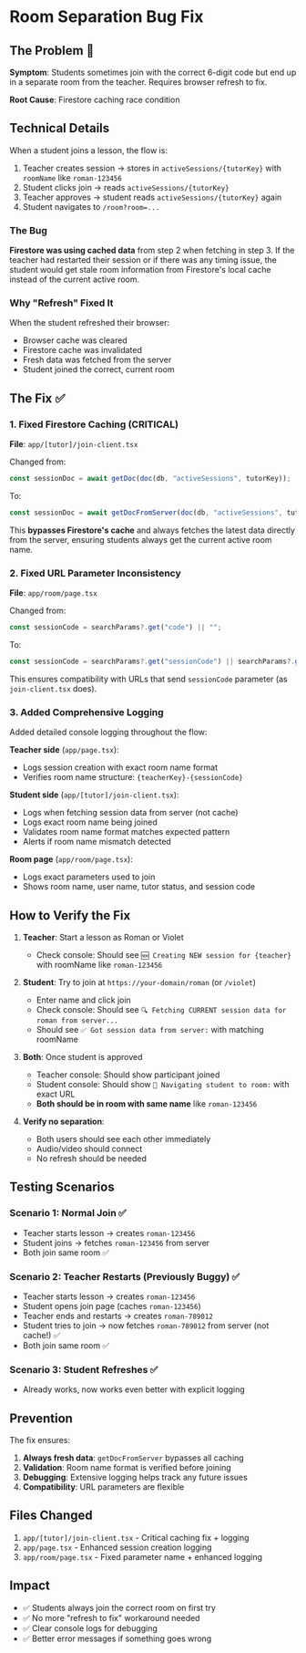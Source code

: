 # Room Separation Bug Fix

## The Problem 🐛

**Symptom**: Students sometimes join with the correct 6-digit code but end up in a separate room from the teacher. Requires browser refresh to fix.

**Root Cause**: Firestore caching race condition

## Technical Details

When a student joins a lesson, the flow is:
1. Teacher creates session → stores in `activeSessions/{tutorKey}` with `roomName` like `roman-123456`
2. Student clicks join → reads `activeSessions/{tutorKey}`
3. Teacher approves → student reads `activeSessions/{tutorKey}` again
4. Student navigates to `/room?room=...`

### The Bug

**Firestore was using cached data** from step 2 when fetching in step 3. If the teacher had restarted their session or if there was any timing issue, the student would get stale room information from Firestore's local cache instead of the current active room.

### Why "Refresh" Fixed It

When the student refreshed their browser:
- Browser cache was cleared
- Firestore cache was invalidated
- Fresh data was fetched from the server
- Student joined the correct, current room

## The Fix ✅

### 1. Fixed Firestore Caching (CRITICAL)
**File**: `app/[tutor]/join-client.tsx`

Changed from:
```typescript
const sessionDoc = await getDoc(doc(db, "activeSessions", tutorKey));
```

To:
```typescript
const sessionDoc = await getDocFromServer(doc(db, "activeSessions", tutorKey));
```

This **bypasses Firestore's cache** and always fetches the latest data directly from the server, ensuring students always get the current active room name.

### 2. Fixed URL Parameter Inconsistency
**File**: `app/room/page.tsx`

Changed from:
```typescript
const sessionCode = searchParams?.get("code") || "";
```

To:
```typescript
const sessionCode = searchParams?.get("sessionCode") || searchParams?.get("code") || "";
```

This ensures compatibility with URLs that send `sessionCode` parameter (as `join-client.tsx` does).

### 3. Added Comprehensive Logging

Added detailed console logging throughout the flow:

**Teacher side** (`app/page.tsx`):
- Logs session creation with exact room name format
- Verifies room name structure: `{teacherKey}-{sessionCode}`

**Student side** (`app/[tutor]/join-client.tsx`):
- Logs when fetching session data from server (not cache)
- Logs exact room name being joined
- Validates room name format matches expected pattern
- Alerts if room name mismatch detected

**Room page** (`app/room/page.tsx`):
- Logs exact parameters used to join
- Shows room name, user name, tutor status, and session code

## How to Verify the Fix

1. **Teacher**: Start a lesson as Roman or Violet
   - Check console: Should see `🆕 Creating NEW session for {teacher}` with roomName like `roman-123456`

2. **Student**: Try to join at `https://your-domain/roman` (or `/violet`)
   - Enter name and click join
   - Check console: Should see `🔍 Fetching CURRENT session data for roman from server...`
   - Should see `✅ Got session data from server:` with matching roomName

3. **Both**: Once student is approved
   - Teacher console: Should show participant joined
   - Student console: Should show `🚀 Navigating student to room:` with exact URL
   - **Both should be in room with same name** like `roman-123456`

4. **Verify no separation**:
   - Both users should see each other immediately
   - Audio/video should connect
   - No refresh should be needed

## Testing Scenarios

### Scenario 1: Normal Join ✅
- Teacher starts lesson → creates `roman-123456`
- Student joins → fetches `roman-123456` from server
- Both join same room ✅

### Scenario 2: Teacher Restarts (Previously Buggy) ✅
- Teacher starts lesson → creates `roman-123456`
- Student opens join page (caches `roman-123456`)
- Teacher ends and restarts → creates `roman-789012`
- Student tries to join → now fetches `roman-789012` from server (not cache!) ✅
- Both join same room ✅

### Scenario 3: Student Refreshes ✅
- Already works, now works even better with explicit logging

## Prevention

The fix ensures:
1. **Always fresh data**: `getDocFromServer` bypasses all caching
2. **Validation**: Room name format is verified before joining
3. **Debugging**: Extensive logging helps track any future issues
4. **Compatibility**: URL parameters are flexible

## Files Changed

1. `app/[tutor]/join-client.tsx` - Critical caching fix + logging
2. `app/page.tsx` - Enhanced session creation logging
3. `app/room/page.tsx` - Fixed parameter name + enhanced logging

## Impact

- ✅ Students always join the correct room on first try
- ✅ No more "refresh to fix" workaround needed
- ✅ Clear console logs for debugging
- ✅ Better error messages if something goes wrong
